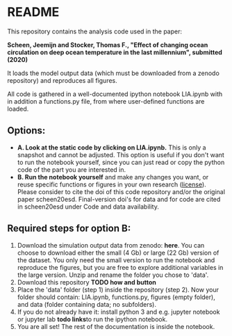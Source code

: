 # README

This repository contains the analysis code used in the paper:

**Scheen, Jeemijn and Stocker, Thomas F., "Effect of changing ocean circulation on deep ocean temperature in the last millennium", submitted (2020)**

It loads the model output data (which must be downloaded from a zenodo repository) and reproduces all figures.

All code is gathered in a well-documented ipython notebook LIA.ipynb with in addition a functions.py file, from where user-defined functions are loaded.

## Options:
- **A. Look at the static code by clicking on LIA.ipynb.** This is only a snapshot and cannot be adjusted. This option is useful if you don't want to run the notebook yourself, since you can just read or copy the python code of the part you are interested in.
- **B. Run the notebook yourself** and make any changes you want, or reuse specific functions or figures in your own research ([license](https://github.com/jeemijn/LIA/blob/master/LICENSE)). Please consider to cite the doi of this code repository and/or the original paper scheen20esd. Final-version doi's for data and for code are cited in scheen20esd under Code and data availability.

## Required steps for option B:
1. Download the simulation output data from zenodo: **here**. You can choose to download either the small (4 Gb) or large (22 Gb) version of the dataset. You only need the small version to run the notebook and reproduce the figures, but you are free to explore additional variables in the large version. Unzip and rename the folder you chose to 'data'.
2. Download this repository **TODO how and button**
3. Place the 'data' folder (step 1) inside the repository (step 2). Now your folder should contain: LIA.ipynb, functions.py, figures (empty folder), and data (folder containing data; no subfolders).
4. If you do not already have it: install python 3 and e.g. jupyter notebook or jupyter lab **todo links**to run the ipython notebook. 
5. You are all set! The rest of the documentation is inside the notebook. 
